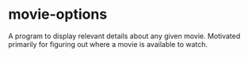 # movie-options
A program to display relevant details about any given movie. Motivated primarily for figuring out where a movie is available to watch.
